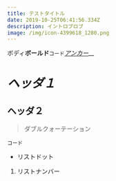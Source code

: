 ```yaml
---
title: テストタイトル
date: 2019-10-25T06:41:56.334Z
description: イントロブロブ
image: /img/icon-4399618_1280.png
---
```

ボディ**ボールド**`コード`[_アンカー_](https://app.netlify.com/sites/btc2020/settings/identity)__

# _ヘッダ１_

## ヘッダ２

> ダブルクォーテーション

```
コード
```

* リストドット

1. リストナンバー
